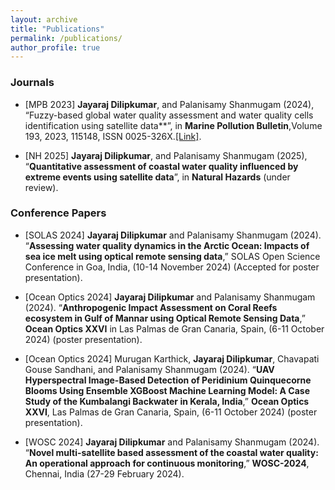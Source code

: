 ```yaml
---
layout: archive
title: "Publications"
permalink: /publications/
author_profile: true
---
```


### Journals

 * [MPB 2023] **Jayaraj Dilipkumar**, and Palanisamy Shanmugam (2024), “Fuzzy-based global water quality assessment and water quality cells identification using satellite data**”, in **Marine Pollution Bulletin**,Volume 193, 2023, 115148, ISSN 0025-326X.[[Link]](https://doi.org/10.1016/j.marpolbul.2023.115148).

 * [NH 2025] **Jayaraj Dilipkumar**, and Palanisamy Shanmugam (2025), “**Quantitative assessment of coastal water quality influenced by extreme events using satellite data**”, in **Natural Hazards** (under review).


### Conference Papers

* [SOLAS 2024] **Jayaraj Dilipkumar** and Palanisamy Shanmugam (2024). “**Assessing water quality dynamics in the Arctic Ocean: Impacts of sea ice melt using optical remote sensing data**,” SOLAS Open Science Conference in Goa, India, (10-14 November 2024) (Accepted for poster presentation).

* [Ocean Optics 2024] **Jayaraj Dilipkumar** and Palanisamy Shanmugam (2024). “**Anthropogenic Impact Assessment on Coral Reefs ecosystem in Gulf of Mannar using Optical Remote Sensing Data**,” **Ocean Optics XXVI** in Las Palmas de Gran Canaria, Spain, (6-11 October 2024) (poster presentation).
  
* [Ocean Optics 2024] Murugan Karthick, **Jayaraj Dilipkumar**, Chavapati Gouse Sandhani, and Palanisamy Shanmugam (2024). “**UAV Hyperspectral Image-Based Detection of Peridinium Quinquecorne Blooms Using Ensemble XGBoost Machine Learning Model: A Case Study of the Kumbalangi Backwater in Kerala, India**,” **Ocean Optics XXVI**, Las Palmas de Gran Canaria, Spain, (6-11 October 2024) (poster presentation).

* [WOSC 2024] **Jayaraj Dilipkumar** and Palanisamy Shanmugam (2024). “**Novel multi-satellite based assessment of the coastal water quality: An operational approach for continuous monitoring**,” **WOSC-2024**, Chennai, India (27-29 February 2024).


